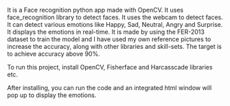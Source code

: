 It is a Face recognition python app made with OpenCV. It uses face_recognition library to detect faces. It uses the webcam to detect faces. It can detect various emotions like Happy, Sad, Neutral, Angry and Surprise. It displays the emotions in real-time. It is made by using the FER-2013 dataset to train the model and I have used my own reference pictures to increase the accuracy, along with other libraries and skill-sets. The target is to achieve accuracy above 90%.

To run this project, install OpenCV, Fisherface and Harcasscade libraries etc.

After installing, you can run the code and an integrated html window will pop up to display the emotions.

